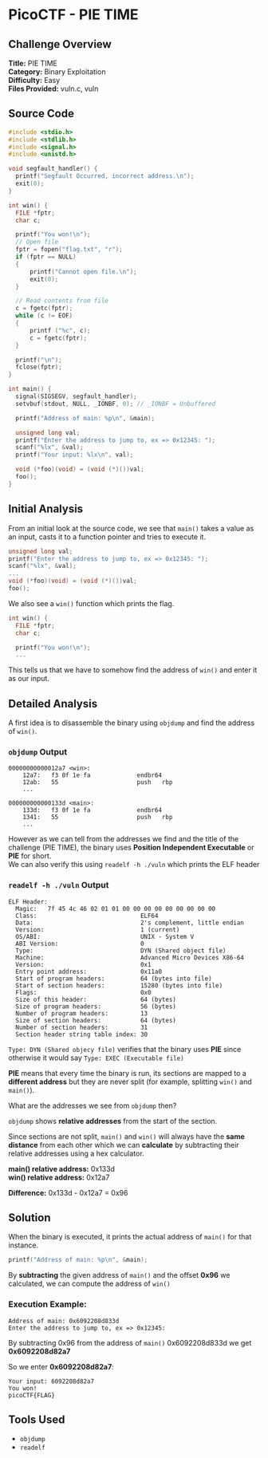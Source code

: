# PicoCTF - PIE TIME

## Challenge Overview
**Title:** PIE TIME  
**Category:** Binary Exploitation  
**Difficulty:** Easy  
**Files Provided:** vuln.c, vuln

## Source Code
```c
#include <stdio.h>
#include <stdlib.h>
#include <signal.h>
#include <unistd.h>

void segfault_handler() {
  printf("Segfault Occurred, incorrect address.\n");
  exit(0);
}

int win() {
  FILE *fptr;
  char c;

  printf("You won!\n");
  // Open file
  fptr = fopen("flag.txt", "r");
  if (fptr == NULL)
  {
      printf("Cannot open file.\n");
      exit(0);
  }

  // Read contents from file
  c = fgetc(fptr);
  while (c != EOF)
  {
      printf ("%c", c);
      c = fgetc(fptr);
  }

  printf("\n");
  fclose(fptr);
}

int main() {
  signal(SIGSEGV, segfault_handler);
  setvbuf(stdout, NULL, _IONBF, 0); // _IONBF = Unbuffered

  printf("Address of main: %p\n", &main);

  unsigned long val;
  printf("Enter the address to jump to, ex => 0x12345: ");
  scanf("%lx", &val);
  printf("Your input: %lx\n", val);

  void (*foo)(void) = (void (*)())val;
  foo();
}
```

## Initial Analysis

From an initial look at the source code, we see that `main()` takes a value as an input, casts it to a function pointer and tries to execute it.

```c
unsigned long val;
printf("Enter the address to jump to, ex => 0x12345: ");
scanf("%lx", &val);
...
void (*foo)(void) = (void (*)())val;
foo();
```

We also see a `win()` function which prints the flag.

```c
int win() {
  FILE *fptr;
  char c;

  printf("You won!\n");
  ...
```

This tells us that we have to somehow find the address of `win()` and enter it as our input.

## Detailed Analysis

A first idea is to disassemble the binary using `objdump` and find the address of `win()`.

### `objdump` Output
```
00000000000012a7 <win>:
    12a7:	f3 0f 1e fa          	endbr64 
    12ab:	55                   	push   rbp
    ...

000000000000133d <main>:
    133d:	f3 0f 1e fa          	endbr64 
    1341:	55                   	push   rbp
    ...
```

However as we can tell from the addresses we find and the title of the challenge (PIE TIME), the binary uses **Position Independent Executable** or **PIE** for short.  
We can also verify this using `readelf -h ./vuln` which prints the ELF header

### `readelf -h ./vuln` Output
```
ELF Header:
  Magic:   7f 45 4c 46 02 01 01 00 00 00 00 00 00 00 00 00 
  Class:                             ELF64
  Data:                              2's complement, little endian
  Version:                           1 (current)
  OS/ABI:                            UNIX - System V
  ABI Version:                       0
  Type:                              DYN (Shared object file)
  Machine:                           Advanced Micro Devices X86-64
  Version:                           0x1
  Entry point address:               0x11a0
  Start of program headers:          64 (bytes into file)
  Start of section headers:          15280 (bytes into file)
  Flags:                             0x0
  Size of this header:               64 (bytes)
  Size of program headers:           56 (bytes)
  Number of program headers:         13
  Size of section headers:           64 (bytes)
  Number of section headers:         31
  Section header string table index: 30
```

`Type: DYN (Shared objecy file)` verifies that the binary uses **PIE** since otherwise it would say `Type: EXEC (Executable file)`

**PIE** means that every time the binary is run, its sections are mapped to a **different address** but they are never split (for example, splitting `win()` and `main()`).

What are the addresses we see from `objdump` then?

`objdump` shows **relative addresses** from the start of the section.

Since sections are not split, `main()` and `win()` will always have the **same distance** from each other which we can **calculate** by subtracting their relative addresses using a hex calculator.

**main() relative address:** 0x133d  
**win() relative address:** 0x12a7

**Difference:** 0x133d - 0x12a7 = 0x96

## Solution

When the binary is executed, it prints the actual address of `main()` for that instance.

```c
printf("Address of main: %p\n", &main);
```

By **subtracting** the given address of `main()` and the offset **0x96** we calculated, we can compute the address of `win()`

### Execution Example:
```
Address of main: 0x6092208d833d
Enter the address to jump to, ex => 0x12345: 
```

By subtracting 0x96 from the address of `main()` 0x6092208d833d we get **0x6092208d82a7**

So we enter **0x6092208d82a7**:
```
Your input: 6092208d82a7
You won!
picoCTF{FLAG}
```

## Tools Used
- `objdump`
- `readelf`